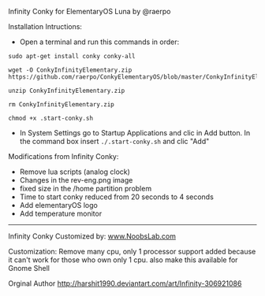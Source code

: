 Infinity Conky for ElementaryOS Luna by @raerpo

Installation Intructions:
- Open a terminal and run this commands in order:
```
sudo apt-get install conky conky-all

wget -O ConkyInfinityElementary.zip https://github.com/raerpo/ConkyElementaryOS/blob/master/ConkyInfinityElementary.zip

unzip ConkyInfinityElementary.zip

rm ConkyInfinityElementary.zip

chmod +x .start-conky.sh
```
- In System Settings go to Startup Applications and clic in Add button. In the command box insert `./.start-conky.sh` and clic "Add"


Modifications from Infinity Conky:
- Remove lua scripts (analog clock)
- Changes in the rev-eng.png image
- fixed size in the /home partition problem
- Time to start conky reduced from 20 seconds to 4 seconds
- Add elementaryOS logo
- Add temperature monitor

---------------------------------------------------------------------------------------------------

Infinity Conky Customized by: www.NoobsLab.com

Customization: Remove many cpu, only 1 processor support added because it can't work for those who own only 1 cpu.
also make this available for Gnome Shell 

Orginal Author
http://harshit1990.deviantart.com/art/Infinity-306921086
